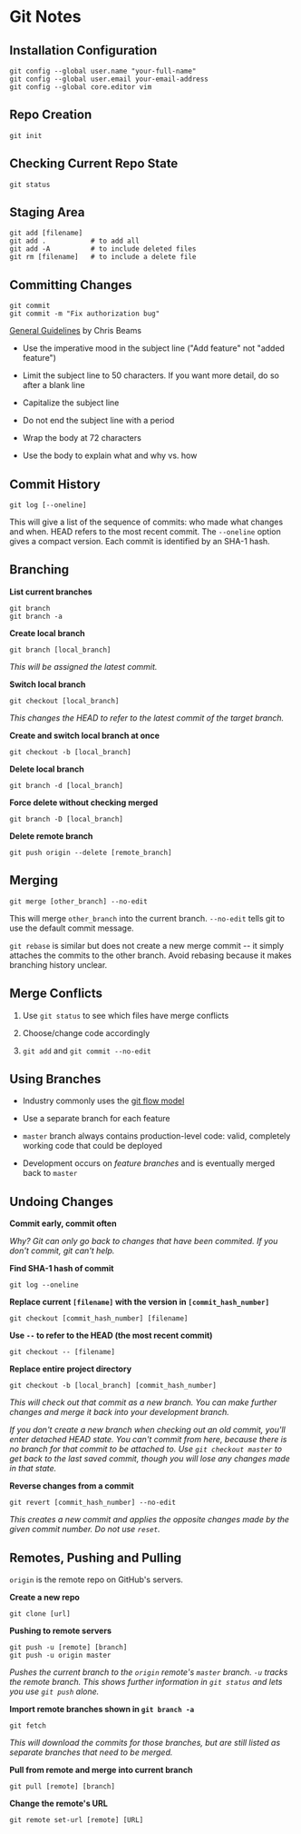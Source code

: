 Git Notes
=========

Installation Configuration
--------------------------

    git config --global user.name "your-full-name"
    git config --global user.email your-email-address
    git config --global core.editor vim


Repo Creation
-------------

    git init

Checking Current Repo State
---------------------------

    git status

Staging Area
------------

    git add [filename]
    git add .           # to add all
    git add -A          # to include deleted files
    git rm [filename]   # to include a delete file

Committing Changes
------------------

    git commit 
    git commit -m "Fix authorization bug"

[General Guidelines](http://chris.beams.io/posts/git-commit/) by Chris Beams

* Use the imperative mood in the subject line ("Add feature" not "added feature")

* Limit the subject line to 50 characters. If you want more detail, do so after a blank line

* Capitalize the subject line

* Do not end the subject line with a period

* Wrap the body at 72 characters

* Use the body to explain what and why vs. how

Commit History
--------------

    git log [--oneline]

This will give a list of the sequence of commits: who made what changes and when. HEAD refers to the most recent commit. The `--oneline` option gives a compact version. Each commit is identified by an SHA-1 hash.

Branching
---------

__List current branches__

    git branch
    git branch -a

__Create local branch__

    git branch [local_branch]

_This will be assigned the latest commit._

__Switch local branch__ 

    git checkout [local_branch]

_This changes the HEAD to refer to the latest commit of the target branch._

__Create and switch local branch at once__

    git checkout -b [local_branch]

__Delete local branch__

    git branch -d [local_branch]

__Force delete without checking merged__

    git branch -D [local_branch]

__Delete remote branch__

    git push origin --delete [remote_branch]

Merging
-------

    git merge [other_branch] --no-edit

This will merge `other_branch` into the current branch. `--no-edit` tells git to use the default commit message.

`git rebase` is similar but does not create a new merge commit -- it simply attaches the commits to the other branch. Avoid rebasing because it makes branching history unclear.

Merge Conflicts
---------------

1. Use `git status` to see which files have merge conflicts

2. Choose/change code accordingly

3. `git add` and `git commit --no-edit`

Using Branches
--------------

* Industry commonly uses the [git flow model](http://nvie.com/posts/a-successful-git-branching-model/)

* Use a separate branch for each feature

* `master` branch always contains production-level code: valid, completely working code that could be deployed

* Development occurs on _feature branches_ and is eventually merged back to `master`

Undoing Changes
---------------

__Commit early, commit often__

_Why? Git can only go back to changes that have been commited. If you don't commit, git can't help._

__Find SHA-1 hash of commit__

    git log --oneline

__Replace current `[filename]` with the version in `[commit_hash_number]`__

    git checkout [commit_hash_number] [filename]

__Use `--` to refer to the HEAD (the most recent commit)__

    git checkout -- [filename]

__Replace entire project directory__

    git checkout -b [local_branch] [commit_hash_number]

_This will check out that commit as a new branch. You can make further changes and merge it back into your development branch._

_If you don't create a new branch when checking out an old commit, you'll enter detached HEAD state. You can't commit from here, because there is no branch for that commit to be attached to.  Use `git checkout master` to get back to the last saved commit, though you will lose any changes made in that state._

__Reverse changes from a commit__

    git revert [commit_hash_number] --no-edit

_This creates a new commit and applies the opposite changes made by the given commit number. Do not use `reset`._

Remotes, Pushing and Pulling
----------------------------
`origin` is the remote repo on GitHub's servers.

__Create a new repo__ 

    git clone [url]

__Pushing to remote servers__

    git push -u [remote] [branch]
    git push -u origin master

_Pushes the current branch to the `origin` remote's `master` branch. `-u` tracks the remote branch. This shows further information in `git status` and lets you use `git push` alone._

__Import remote branches shown in `git branch -a`__

    git fetch

_This will download the commits for those branches, but are still listed as separate branches that need to be merged._

__Pull from remote and merge into current branch__

    git pull [remote] [branch]

__Change the remote's URL__

    git remote set-url [remote] [URL]

